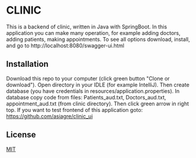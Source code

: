 # CLINIC

This is a backend of clinic, written in Java with SpringBoot. In this application
you can make many operation, for example adding doctors, adding patients, 
making appointments. To see all options download, install, and go to 
http://localhost:8080/swagger-ui.html 

## Installation

Download this repo to your computer (click green button "Clone or download"). Open 
directory in your IDLE (for example IntelliJ). Then create database (you have 
credentials in resources/application.properties). In database copy code from files: 
Patients_aud.txt, Doctors_aud.txt, appointment_aud.txt (from clinic directory).
Then click green arrow in right top.
If you want to test frontend of this application goto:
https://github.com/asiagre/clinic_ui

## License
[MIT](https://choosealicense.com/licenses/mit/)